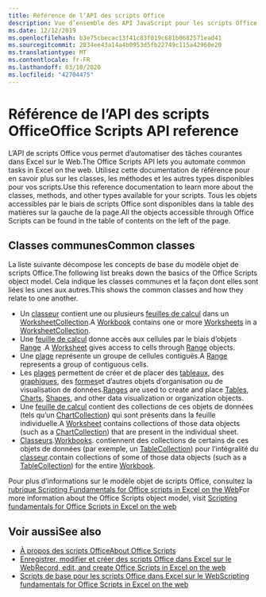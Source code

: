 ```yaml
---
title: Référence de l’API des scripts Office
description: Vue d’ensemble des API JavaScript pour les scripts Office
ms.date: 12/12/2019
ms.openlocfilehash: b3e75cbecac13f41c83f019c681b0682571ead41
ms.sourcegitcommit: 2834ee43a14a4b0953d5fb22749c115a42960e20
ms.translationtype: MT
ms.contentlocale: fr-FR
ms.lasthandoff: 03/10/2020
ms.locfileid: "42704475"
---
```

# <a name="office-scripts-api-reference"></a><span data-ttu-id="5b227-103">Référence de l’API des scripts Office</span><span class="sxs-lookup"><span data-stu-id="5b227-103">Office Scripts API reference</span></span>

<span data-ttu-id="5b227-104">L’API de scripts Office vous permet d’automatiser des tâches courantes dans Excel sur le Web.</span><span class="sxs-lookup"><span data-stu-id="5b227-104">The Office Scripts API lets you automate common tasks in Excel on the web.</span></span> <span data-ttu-id="5b227-105">Utilisez cette documentation de référence pour en savoir plus sur les classes, les méthodes et les autres types disponibles pour vos scripts.</span><span class="sxs-lookup"><span data-stu-id="5b227-105">Use this reference documentation to learn more about the classes, methods, and other types available for your scripts.</span></span> <span data-ttu-id="5b227-106">Tous les objets accessibles par le biais de scripts Office sont disponibles dans la table des matières sur la gauche de la page.</span><span class="sxs-lookup"><span data-stu-id="5b227-106">All the objects accessible through Office Scripts can be found in the table of contents on the left of the page.</span></span>

## <a name="common-classes"></a><span data-ttu-id="5b227-107">Classes communes</span><span class="sxs-lookup"><span data-stu-id="5b227-107">Common classes</span></span>

<span data-ttu-id="5b227-108">La liste suivante décompose les concepts de base du modèle objet de scripts Office.</span><span class="sxs-lookup"><span data-stu-id="5b227-108">The following list breaks down the basics of the Office Scripts object model.</span></span> <span data-ttu-id="5b227-109">Cela indique les classes communes et la façon dont elles sont liées les unes aux autres.</span><span class="sxs-lookup"><span data-stu-id="5b227-109">This shows the common classes and how they relate to one another.</span></span>

- <span data-ttu-id="5b227-110">Un [classeur](/javascript/api/office-scripts/excel/excel.workbook) contient une ou plusieurs [feuilles de calcul](/javascript/api/office-scripts/excel/excel.worksheet) dans un [WorksheetCollection](/javascript/api/office-scripts/excel/excel.worksheetcollection).</span><span class="sxs-lookup"><span data-stu-id="5b227-110">A [Workbook](/javascript/api/office-scripts/excel/excel.workbook) contains one or more [Worksheets](/javascript/api/office-scripts/excel/excel.worksheet) in a [WorksheetCollection](/javascript/api/office-scripts/excel/excel.worksheetcollection).</span></span>
- <span data-ttu-id="5b227-111">Une [feuille de calcul](/javascript/api/office-scripts/excel/excel.worksheet) donne accès aux cellules par le biais d’objets [Range](/javascript/api/office-scripts/excel/excel.range) .</span><span class="sxs-lookup"><span data-stu-id="5b227-111">A [Worksheet](/javascript/api/office-scripts/excel/excel.worksheet) gives access to cells through [Range](/javascript/api/office-scripts/excel/excel.range) objects.</span></span>
- <span data-ttu-id="5b227-112">Une [plage](/javascript/api/office-scripts/excel/excel.range) représente un groupe de cellules contiguës.</span><span class="sxs-lookup"><span data-stu-id="5b227-112">A [Range](/javascript/api/office-scripts/excel/excel.range) represents a group of contiguous cells.</span></span>
- <span data-ttu-id="5b227-113">Les [plages](/javascript/api/office-scripts/excel/excel.range) permettent de créer et de placer des [tableaux](/javascript/api/office-scripts/excel/excel.table), des [graphiques](/javascript/api/office-scripts/excel/excel.chart), des [formes](/javascript/api/office-scripts/excel/excel.shape)et d’autres objets d’organisation ou de visualisation de données.</span><span class="sxs-lookup"><span data-stu-id="5b227-113">[Ranges](/javascript/api/office-scripts/excel/excel.range) are used to create and place [Tables](/javascript/api/office-scripts/excel/excel.table), [Charts](/javascript/api/office-scripts/excel/excel.chart), [Shapes](/javascript/api/office-scripts/excel/excel.shape), and other data visualization or organization objects.</span></span>
- <span data-ttu-id="5b227-114">Une [feuille de calcul](/javascript/api/office-scripts/excel/excel.worksheet) contient des collections de ces objets de données (tels qu’un [ChartCollection](/javascript/api/office-scripts/excel/excel.chartcollection)) qui sont présents dans la feuille individuelle.</span><span class="sxs-lookup"><span data-stu-id="5b227-114">A [Worksheet](/javascript/api/office-scripts/excel/excel.worksheet) contains collections of those data objects (such as a [ChartCollection](/javascript/api/office-scripts/excel/excel.chartcollection)) that are present in the individual sheet.</span></span>
- <span data-ttu-id="5b227-115">[Classeurs](/javascript/api/office-scripts/excel/excel.workbook).</span><span class="sxs-lookup"><span data-stu-id="5b227-115">[Workbooks](/javascript/api/office-scripts/excel/excel.workbook).</span></span> <span data-ttu-id="5b227-116">contiennent des collections de certains de ces objets de données (par exemple, un [TableCollection](/javascript/api/office-scripts/excel/excel.tablecollection)) pour l’intégralité du [classeur](/javascript/api/office-scripts/excel/excel.workbook).</span><span class="sxs-lookup"><span data-stu-id="5b227-116">contain collections of some of those data objects (such as a [TableCollection](/javascript/api/office-scripts/excel/excel.tablecollection)) for the entire [Workbook](/javascript/api/office-scripts/excel/excel.workbook).</span></span>

<span data-ttu-id="5b227-117">Pour plus d’informations sur le modèle objet de scripts Office, consultez la [rubrique Scripting Fundamentals for Office scripts in Excel on the Web](/office/dev/scripts/develop/scripting-fundamentals)</span><span class="sxs-lookup"><span data-stu-id="5b227-117">For more information about the Office Scripts object model, visit [Scripting fundamentals for Office Scripts in Excel on the web](/office/dev/scripts/develop/scripting-fundamentals)</span></span>

## <a name="see-also"></a><span data-ttu-id="5b227-118">Voir aussi</span><span class="sxs-lookup"><span data-stu-id="5b227-118">See also</span></span>

- [<span data-ttu-id="5b227-119">À propos des scripts Office</span><span class="sxs-lookup"><span data-stu-id="5b227-119">About Office Scripts</span></span>](/office/dev/scripts/overview/excel)
- [<span data-ttu-id="5b227-120">Enregistrer, modifier et créer des scripts Office dans Excel sur le Web</span><span class="sxs-lookup"><span data-stu-id="5b227-120">Record, edit, and create Office Scripts in Excel on the web</span></span>](/office/dev/scripts/tutorials/excel-tutorial)
- [<span data-ttu-id="5b227-121">Scripts de base pour les scripts Office dans Excel sur le Web</span><span class="sxs-lookup"><span data-stu-id="5b227-121">Scripting fundamentals for Office Scripts in Excel on the web</span></span>](/office/dev/scripts/develop/scripting-fundamentals)
